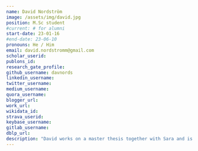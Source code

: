 ```yaml
---
name: David Nordström
image: /assets/img/david.jpg
position: M.Sc student
#current: # for alumni
start-date: 23-01-16
#end-date: 23-06-10  
pronouns: He / Him
email: david.nordstromm@gmail.com
scholar_userid: 
publons_id:
research_gate_profile:
github_username: davnords
linkedin_username: 
twitter_username:
medium_username:
quora_username:
blogger_url:
work_url:
wikidata_id:
strava_userid:
keybase_username:
gitlab_username:
dblp_url:
description: "David works on a master thesis together with Sara and is supervised by Professor Simon Olsson. The objective is to detect meta-stable states in protein folding using VAMPNets and training it with an (E3) equivariant neural network. He is a MSc student in Engineering Mathematics and Computational Science."
---
```

